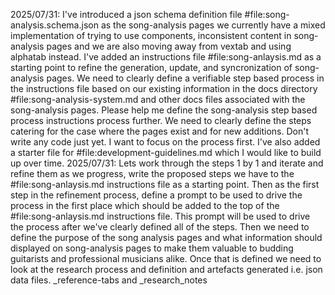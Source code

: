 2025/07/31: I've introduced a json schema definition file #file:song-analysis.schema.json as the song-analysis pages we currently have a mixed implementation of trying to use components, inconsistent content in song-analysis pages and we are also moving away from vextab and using alphatab instead. I've added an instructions file #file:song-anlaysis.md as a starting point to refine the generation, update, and syncronization of song-analysis pages. We need to clearly define a verifiable step based process in the instructions file based on our existing information in the docs directory #file:song-analysis-system.md and other docs files associated with the song-analysis pages. Please help me define the song-analysis step based process instructions process further. We need to clearly define the steps catering for the case where the pages exist and for new additions. Don't write any code just yet. I want to focus on the process first. I've also added a starter file for #file:development-guidelines.md which I would like to build up over time.
2025/07/31: Lets work through the steps 1 by 1 and iterate and refine them as we progress, write the proposed steps we have to the #file:song-anlaysis.md instructions file as a starting point. Then as the first step in the refinement process, define a prompt to be used to drive the process in the first place which should be added to the top of the #file:song-anlaysis.md instructions file. This prompt will be used to drive the process after we've clearly defined all of the steps. Then we need to define the purpose of the song analysis pages and what information should displayed on song-analysis pages to make them valuable to budding guitarists and professional musicians alike. Once that is defined we need to look at the research process and definition and artefacts generated i.e. json data files. _reference-tabs and _research_notes
